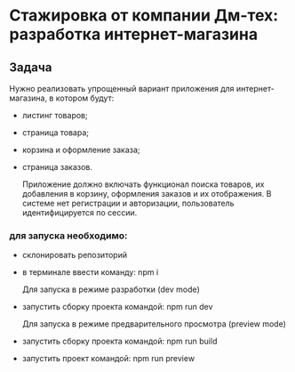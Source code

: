 # Стажировка от компании Дм-тех: разработка интернет-магазина

## Задача

Нужно реализовать упрощенный вариант приложения для интернет-магазина, в котором будут:

- листинг товаров;
- страница товара;
- корзина и оформление заказа;
- страница заказов.

  Приложение должно включать функционал поиска товаров, их добавления в корзину, оформления заказов и их отображения. В системе нет регистрации и авторизации, пользователь идентифицируется по сессии.

### для запуска необходимо:

- склонировать репозиторий
- в терминале ввести команду: npm i

  Для запуска в режиме разработки (dev mode)

- запустить сборку проекта командой: npm run dev

  Для запуска в режиме предварительного просмотра (preview mode)

- запустить сборку проекта командой: npm run build
- запустить проект командой: npm run preview
